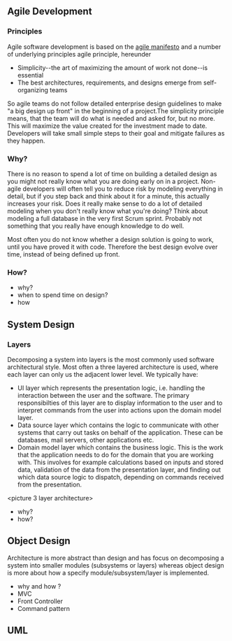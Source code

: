 ## Agile Development 
### Principles
Agile software development is based on the [agile manifesto](http://agilemanifesto.org/) and a number of underlying principles agile principle, hereunder
- Simplicity--the art of maximizing the amount of work not done--is essential
- The best architectures, requirements, and designs emerge from self-organizing teams

So agile teams do not follow detailed enterprise design guidelines to make "a big design up front" in the beginning of a project.The simplicity principle means, that the team will do what is needed and asked for, but no more. This will maximize the value created for the investment made to date. Developers will take small simple steps to their goal and mitigate failures as they happen.  

### Why?
There is no reason to spend a lot of time on building a detailed design as you might not really know what you are doing early on in a project. Non-agile developers will often tell you to reduce risk by modeling everything in detail, but if you step back and think about it for a minute, this actually increases your risk. Does it really make sense to do a lot of detailed modeling when you don't really know what you're doing? Think about modeling a full database in the very first Scrum sprint. Probably not something that you really have enough knowledge to do well.

Most often you do not know whether a design solution is going to work, until you have proved it with code. Therefore the best design evolve over time, instead of being defined up front.

### How?
 - why?
 - when to spend time on design?
 - how
 
## System Design 
### Layers
Decomposing a system into layers is the most commonly used software architectural style. Most often a three layered architecture is used, where each layer can only us the adjacent lower level. 
We typically have:
- UI layer which represents the presentation logic, i.e. handling the interaction between the user and the software. The primary responsibilties of this layer are to display information to the user and to interpret commands from the user into actions upon the domain model layer.
- Data source layer which contains the logic to communicate with other systems that carry out tasks on behalf of the application. These can be databases, mail servers, other applications etc.
- Domain model layer which contains the business logic. This is the work that the application needs to do for the domain that you are working with. This involves for example calculations based on inputs and stored data, validation of the data from the presentation layer, and finding out which data source logic to dispatch, depending on commands received from the presentation.

<picture 3 layer architecture>

- why?
- how?

## Object Design
Architecture is more abstract than design and has focus on decomposing a system into smaller modules (subsystems or layers) whereas object design is more about how a specify module/subsystem/layer is implemented.
- why and how ?
- MVC
- Front Controller
- Command pattern

## UML
